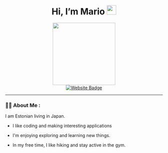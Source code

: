 <h1 align="center">
  Hi, I’m Mario 
  <img src="https://media.giphy.com/media/hvRJCLFzcasrR4ia7z/giphy.gif" width="30px"/>
</h1>

<div id="header" align="center">
  <img src="https://media1.giphy.com/media/bGgsc5mWoryfgKBx1u/giphy.gif?cid=ecf05e47ir4e8kmhm1p3b916ewhyamnegp0we0tssg370nvt&ep=v1_gifs_search&rid=giphy.gif&ct=g" width="200" />
</div>

<div id="badges" align="center">
  <a href="https://www.mariopaju.me">
    <img src="https://img.shields.io/badge/Portfolio-blue?style=for-the-badge&logo=firefox&logoColor=white" alt="Website Badge"/>
  </a>
</div>

---

### :man_technologist: About Me :

I am Estonian living in Japan.

-  I like coding and making interesting applications

-  I'm enjoying exploring and learning new things.

-  In my free time, I like hiking and stay active in the gym.

